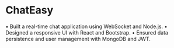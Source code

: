 ﻿# ChatEasy
•  Built a real-time chat application using WebSocket and Node.js. 
•  Designed a responsive UI with React and Bootstrap.
•  Ensured data persistence and user management with MongoDB and JWT.
